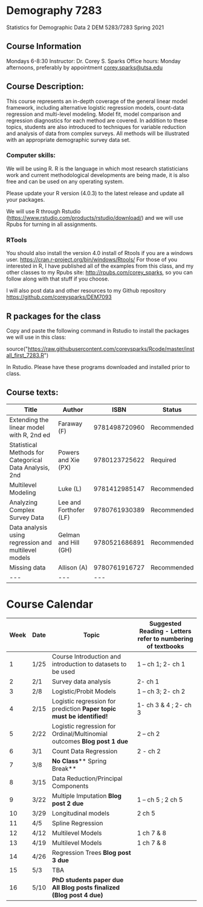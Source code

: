 # Demography 7283
Statistics for Demographic Data 2
DEM 5283/7283
Spring 2021

## Course Information
Mondays 6-8:30
Instructor: Dr. Corey S. Sparks
Office hours:  Monday afternoons, preferably by appointment
corey.sparks@utsa.edu

## Course Description:
This course represents an in-depth coverage of the general linear model framework, including alternative logistic regression models, count-data regression and multi-level modeling. Model fit, model comparison and regression diagnostics for each method are covered. In addition to these topics, students are also introduced to techniques for variable reduction and analysis of data from complex surveys.  All methods will be illustrated with an appropriate demographic survey data set.
  

### Computer skills:
We will be using R. R is the language in which most research statisticians work and current methodological developments are being made, it is also free and can be used on any operating system. 

Please update your R version (4.0.3) to the latest release and update all your packages.

We will use R through Rstudio (https://www.rstudio.com/products/rstudio/download/) and we will use Rpubs for turning in all assignments.

### RTools
You should also install the version 4.0 install of Rtools if you are a windows user.
https://cran.r-project.org/bin/windows/Rtools/
For those of you interested in R, I have published all of the examples from this class, and my other classes to my Rpubs site: http://rpubs.com/corey_sparks, so you can follow along with that stuff if you choose.

I will also post data and other resources to my Github repository https://github.com/coreysparks/DEM7093 

## R packages for the class
Copy and paste the following command in Rstudio to install the packages we will use in this class:

source("https://raw.githubusercontent.com/coreysparks/Rcode/master/install_first_7283.R")

In Rstudio. Please have these programs downloaded and installed prior to class.

## Course texts:
| **Title** | **Author** | **ISBN**| **Status** |
| --- | --- | --- | --- |
| Extending the linear model with R, 2nd ed | Faraway (F) | 9781498720960 | Recommended |
| Statistical Methods for Categorical Data Analysis, 2nd | Powers and Xie (PX) | 9780123725622 | Required |
| Multilevel Modeling | Luke (L) | 9781412985147 | Recommended |
| Analyzing Complex Survey Data | Lee and Forthofer (LF) | 9780761930389 | Recommended |
| Data analysis using regression and multilevel models | Gelman and Hill (GH) | 9780521686891 | Recommended |
| Missing data | Allison (A) | 9780761916727  | Recommended |
| --- | --- | --- |

# Course Calendar
| **Week** | **Date** | **Topic** | **Suggested Reading - Letters refer to numbering of textbooks** |
| --- | --- | --- | --- |
| 1 | 1/25 | Course Introduction and introduction to datasets to be used | 1 – ch 1; 2- ch 1 |
| 2 | 2/1 | Survey data analysis | 2- ch 1 |
| 3 | 2/8 | Logistic/Probit Models | 1 – ch 3; 2- ch 2 |
| 4 | 2/15 | Logistic regression for prediction **Paper topic must be identified!** | 1- ch 3 &amp; 4 ; 2- ch 3 |
| 5 | 2/22 | Logistic regression for Ordinal/Multinomial outcomes **Blog post 1 due** | 2 – ch 2 |
| 6 | 3/1 | Count Data Regression | 2 - ch 2 |
| 7 | 3/8 | **No Class**** Spring Break** |  |
| 8 | 3/15 | Data Reduction/Principal Components | |
| 9 | 3/22 | Multiple Imputation **Blog post 2 due** | 1 – ch 5 ; 2 ch 5 |
| 10 | 3/29 | Longitudinal models | 2 ch 5 |
| 11 | 4/5 | Spline Regression |  |
| 12 | 4/12 | Multilevel Models | 1 ch 7 &amp; 8 |
| 13 | 4/19 | Multilevel Models | 1 ch 7 &amp; 8 |
| 14 | 4/26 | Regression Trees **Blog post 3 due** |  |
| 15 | 5/3 | TBA |  |
| 16 | 5/10 | **PhD students paper due**  **All Blog posts finalized (Blog post 4 due)** |  |
